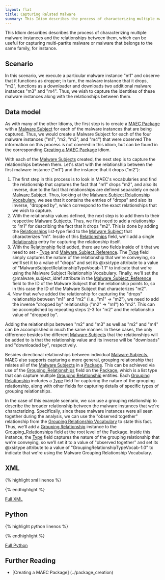 ```yaml
---
layout: flat
title: Capturing Related Malware
summary: This Idiom describes the process of characterizing multiple malware instances and the relationships between them.
---
```


This Idiom describes describes the process of characterizing multiple malware instances and the relationships between them, which can be useful for capturing multi-partite malware or malware that belongs to the same family, for instance.

## Scenario

In this scenario, we execute a particular malware instance "m1" and observe that it functions as dropper; in turn, the malware instance that it drops, "m2", functions as a downloader and downloads two additional malware instances "m3" and "m4". Thus, we wish to capture the identities of these malware instances along with the relationships between them.

## Data model
As with many of the other Idioms, the first step is to create a [MAEC Package](/data-model/{{site.current_version}}/maecPackage/PackageType) with a [Malware Subject](/data-model/{{site.current_version}}/maecPackage/MalwareSubjectType) for each of the malware instances that are being captured. Thus, we would create a Malware Subject for each of the four malware instances ("m1", "m2, "m3", and "m4") that were observed  The information on this process is not covered in this idiom, but can be found in the corresponding [Creating a MAEC Package](../package_creation) idiom.

With each of the [Malware Subjects](/data-model/{{site.current_version}}/maecPackage/MalwareSubjectType) created, the next step is to capture the relationships between them. Let's start with the relationship between the first malware instance ("m1") and the instance that it drops ("m2"):
 
1. The first step in this process is to look in MAEC's vocabularies and find the relationship that captures the fact that "m1" drops "m2", and also its inverse, due to the fact that relationships are defined separately on each [Malware Subject](/data-model/{{site.current_version}}/maecPackage/MalwareSubjectType). Thus, looking at the [Malware Subject Relationship Vocabulary](/data-model/{{site.current_version}}/maecVocabs/MalwareSubjectRelationshipTypeVocab-1.1), we see that it contains the entries of "drops" and also its inverse, "dropped by", which correspond to the exact relationships that we wish to capture. 
2. With the relationship values defined, the next step is to add them to their respective [Malware Subjects](/data-model/{{site.current_version}}/maecPackage/MalwareSubjectType). Thus, we first need to add a relationship to "m1" for describing the fact that it drops "m2". This is done by adding the [Relationships](/data-model/{{site.current_version}}/maecPackage/MalwareSubjectRelationshipListType) list-type field to the [Malware Subject](/data-model/{{site.current_version}}/maecPackage/MalwareSubjectType) that characterizes "m1". Inside of this [Relationships](/data-model/{{site.current_version}}/maecPackage/MalwareSubjectRelationshipListType) field, we'll add a single [Relationship](/data-model/{{site.current_version}}/maecPackage/MalwareSubjectRelationshipType) entry for capturing the relationship itself. 
3. With the [Relationship](/data-model/{{site.current_version}}/maecPackage/MalwareSubjectRelationshipType) field added, there are two fields inside of it that we need to set - [Type](/data-model/{{site.current_version}}/cyboxCommon/ControlledVocabularyStringType/) and [Malware_Subject_Reference](/data-model/{{site.current_version}}/maecPackage/MalwareSubjectReferenceType/).  The [Type](/data-model/{{site.current_version}}/cyboxCommon/ControlledVocabularyStringType/) field simply captures the nature of the relationship that we're conveying, so we'll set it to a value of "drops" and set its @xsi:type attribute to a value of "MalwareSubjectRelationshipTypeVocab-1.1" to indicate that we're using the Malware Subject Relationship Vocabulary. Finally, we'll set the @malware_subject_idref attribute in the [Malware_Subject_Reference](/data-model/{{site.current_version}}/maecPackage/MalwareSubjectReferenceType/) field to the ID of the Malware Subject that the relationship points to, so in this case the ID of the Malware Subject that characterizes "m2". 
4. Now that we've added the relationship for capturing the "drops" relationship between "m1" and "m2" (i.e., "m1" -> "m2"), we need to add the inverse "dropped by" relationship ("m2" -> "m1") to "m2". This can be accomplished by repeating steps 2-3 for "m2" and the relationship value of "dropped by".

Adding the relationships between "m2" and "m3" as well as "m2" and "m4" can be accomplished in much the same manner. In these cases, the only difference besides the different [Malware Subjects](/data-model/{{site.current_version}}/maecPackage/MalwareSubjectType) that the relationships will be added to is that the relationship value and its inverse will be "downloads" and "downloaded by", respectively.

Besides directional relationships between individual [Malware Subjects](/data-model/{{site.current_version}}/maecPackage/MalwareSubjectType), MAEC also supports capturing a more general, grouping relationship that relates all of the [Malware Subjects](/data-model/{{site.current_version}}/maecPackage/MalwareSubjectType) in a [Package](/data-model/{{site.current_version}}/maecPackage/PackageType). This can be achieved via use of the [Grouping_Relationships](/data-model/{{site.current_version}}/maecPackage/GroupingRelationshipListType) field on the [Package](/data-model/{{site.current_version}}/maecPackage/PackageType), which is a list type that can capture multiple [Grouping Relationship](/data-model/{{site.current_version}}/maecPackage/GroupingRelationshipType/) entities. Each [Grouping Relationship](/data-model/{{site.current_version}}/maecPackage/GroupingRelationshipType/) includes a  [Type](/data-model/{{site.current_version}}/cyboxCommon/ControlledVocabularyStringType/) field for capturing the nature of the grouping relationship, along with other fields for capturing details of specific types of grouping relationships.

In the case of this example scenario, we can use a grouping relationship to describe the broader relationship between the malware instances that we're characterizing. Specifically, since these malware instances were all seen together during the analysis, we can use the "observed together" relationship from the [Grouping Relationship Vocabulary](/data-model/{{site.current_version}}/maecVocabs/GroupingRelationshipTypeVocab-1.0/) to state this fact. Thus, we'll add a [Grouping Relationship](/data-model/{{site.current_version}}/maecPackage/GroupingRelationshipType/) instance to the [Grouping_Relationships](/data-model/{{site.current_version}}/maecPackage/GroupingRelationshipListType) field at the root level of the [Package](/data-model/{{site.current_version}}/maecPackage/PackageType). Inside this instance, the  [Type](/data-model/{{site.current_version}}/cyboxCommon/ControlledVocabularyStringType/) field captures the nature of the grouping relationship that we're conveying, so we'll set it to a value of "observed together" and set its @xsi:type attribute to a value of "GroupingRelationshipTypeVocab-1.0" to indicate that we're using the Malware Grouping Relationship Vocabulary.

## XML

{% highlight xml linenos %}

{% endhighlight %}

[Full XML](maec_related_malware.xml)
## Python

{% highlight python linenos %}

{% endhighlight %}

[Full Python](maec_related_malware.py)

## Further Reading
* [Creating a MAEC Package] (../package_creation)